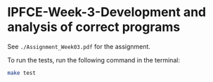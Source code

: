 # IPFCE-Week-3-Development and analysis of correct programs

See `./Assignment_Week03.pdf` for the assignment.

To run the tests, run the following command in the terminal:

```sh
make test
```
